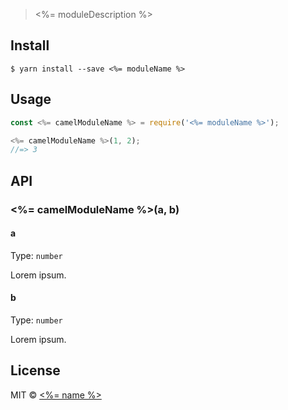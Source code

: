 > <%= moduleDescription %>


## Install

```
$ yarn install --save <%= moduleName %>
```


## Usage

```js
const <%= camelModuleName %> = require('<%= moduleName %>');

<%= camelModuleName %>(1, 2);
//=> 3
```


## API

### <%= camelModuleName %>(a, b)

#### a

Type: `number`

Lorem ipsum.

#### b

Type: `number`

Lorem ipsum.

## License

MIT © [<%= name %>](<%= website %>)

